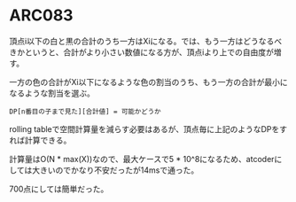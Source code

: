 # ARC083

頂点i以下の白と黒の合計のうち一方はXiになる。では、もう一方はどうなるべきかというと、合計がより小さい数値になる方が、頂点iより上での自由度が増す。

一方の色の合計がXi以下になるような色の割当のうち、もう一方の合計が最小になるような割当を選ぶ。

```
DP[n番目の子まで見た][合計値] = 可能かどうか
```

rolling tableで空間計算量を減らす必要はあるが、頂点毎に上記のようなDPをすれば計算できる。

計算量はO(N * max(X))なので、最大ケースで5 * 10^8になるため、atcoderにしては大きいのでかなり不安だったが14msで通った。

700点にしては簡単だった。
